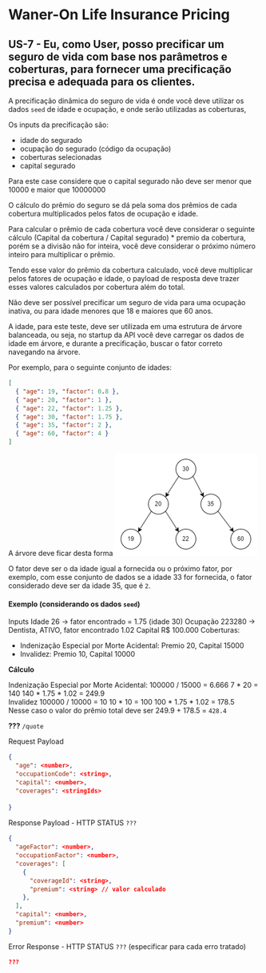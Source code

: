 # Waner-On Life Insurance Pricing

## US-7 - Eu, como User, posso precificar um seguro de vida com base nos parâmetros e coberturas, para fornecer uma precificação precisa e adequada para os clientes.

A precificação dinâmica do seguro de vida é onde você deve utilizar os dados `seed` de idade e ocupação, e onde serão utilizadas as coberturas,

Os inputs da precificação são:
- idade do segurado
- ocupação do segurado (código da ocupação)
- coberturas selecionadas
- capital segurado

Para este case considere que o capital segurado não deve ser menor que 10000 e maior que 10000000

O cálculo do prêmio do seguro se dá pela soma dos prêmios de cada cobertura multiplicados pelos fatos de ocupação e idade.

Para calcular o prêmio de cada cobertura você deve considerar o seguinte cálculo
(Capital da cobertura / Capital segurado) * premio da cobertura, porém se a divisão não for inteira, você deve considerar o próximo número inteiro para multiplicar o prêmio.

Tendo esse valor do prêmio da cobertura calculado, você deve multiplicar pelos fatores de ocupação e idade, o payload de resposta deve trazer esses valores calculados por cobertura além do total.

Não deve ser possível precificar um seguro de vida para uma ocupação inativa, ou para idade menores que 18 e maiores que 60 anos.

A idade, para este teste, deve ser utilizada em uma estrutura de árvore balanceada, ou seja, no startup da API você deve carregar os dados de idade em árvore, e durante a precificação, buscar o fator correto navegando na árvore.

Por exemplo, para o seguinte conjunto de idades:
```json
[
  { "age": 19, "factor": 0.8 },
  { "age": 20, "factor": 1 },
  { "age": 22, "factor": 1.25 },
  { "age": 30, "factor": 1.75 },
  { "age": 35, "factor": 2 },
  { "age": 60, "factor": 4 }
]
```

A árvore deve ficar desta forma
![ages tree](./ages_sample.png)

O fator deve ser o da idade igual a fornecida ou o próximo fator, por exemplo, com esse conjunto de dados se a idade 33 for fornecida, o fator considerado deve ser da idade 35, que é `2`.

#### Exemplo (considerando os dados `seed`)
Inputs
Idade 26 -> fator encontrado = 1.75 (idade 30)
Ocupação 223280 -> Dentista, ATIVO, fator encontrado 1.02
Capital R$ 100.000
Coberturas:
  - Indenização Especial por Morte Acidental: Premio 20, Capital 15000
  - Invalidez: Premio 10, Capital 10000

**Cálculo**

Indenização Especial por Morte Acidental: 
100000 / 15000 = 6.666
7 * 20 =  140 
140 * 1.75 * 1.02 = 249.9
<br />
Invalidez 
100000 / 10000 = 10
10 * 10 =  100
100 * 1.75 * 1.02 = 178.5
<br />
Nesse caso o valor do prêmio total deve ser 249.9 + 178.5 = `428.4`

**???** `/quote`

Request Payload
```json
{
  "age": <number>,
  "occupationCode": <string>,
  "capital": <number>,
  "coverages": <stringIds>

}
```

Response Payload - HTTP STATUS `???`
```json
{
  "ageFactor": <number>,
  "occupationFactor": <number>,
  "coverages": [
    {
      "coverageId": <string>,
      "premium": <string> // valor calculado
    },
  ],
  "capital": <number>,
  "premium": <number>
}
```

Error Response - HTTP STATUS `???` (especificar para cada erro tratado)
```json
???
```
